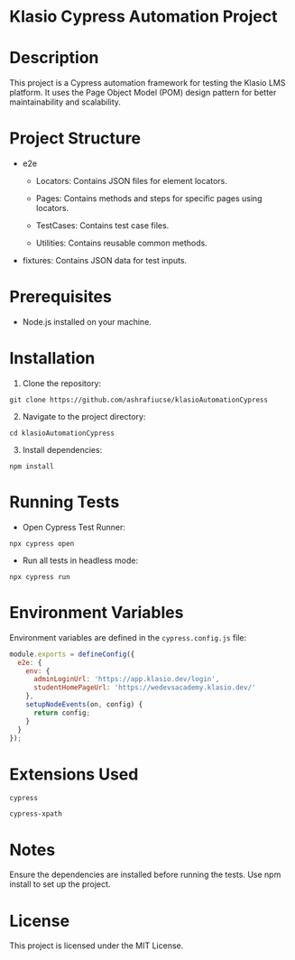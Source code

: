 # Klasio Cypress Automation Project

# Description

This project is a Cypress automation framework for testing the Klasio LMS platform. It uses the Page Object Model (POM) design pattern for better maintainability and scalability.

# Project Structure

 - e2e

   - Locators: Contains JSON files for element locators.

   - Pages: Contains methods and steps for specific pages using locators.

   - TestCases: Contains test case files.

   - Utilities: Contains reusable common methods.

 - fixtures: Contains JSON data for test inputs.

# Prerequisites

 - Node.js installed on your machine.

# Installation

1. Clone the repository:

``git clone https://github.com/ashrafiucse/klasioAutomationCypress``

2. Navigate to the project directory:

``cd klasioAutomationCypress``

3. Install dependencies:

``npm install``

# Running Tests

 - Open Cypress Test Runner:

``npx cypress open``

 - Run all tests in headless mode:

``npx cypress run``

# Environment Variables

Environment variables are defined in the ``cypress.config.js`` file:
```javascript
module.exports = defineConfig({
  e2e: {
    env: {
      adminLoginUrl: 'https://app.klasio.dev/login',
      studentHomePageUrl: 'https://wedevsacademy.klasio.dev/'
    },
    setupNodeEvents(on, config) {
      return config;
    }
  }
});
```

# Extensions Used

``cypress``

``cypress-xpath``

# Notes

Ensure the dependencies are installed before running the tests. Use npm install to set up the project.

# License

This project is licensed under the MIT License.
